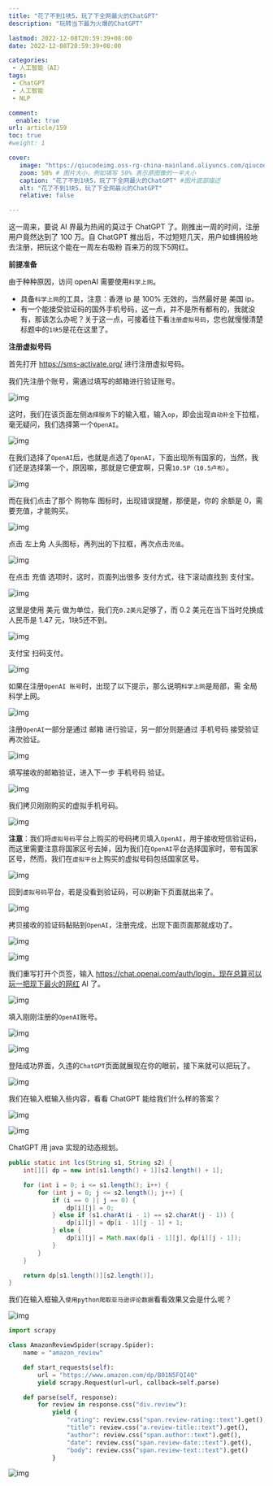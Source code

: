 ```yaml
---
title: "花了不到1块5，玩了下全网最火的ChatGPT"
description: "玩转当下最为火爆的ChatGPT"

lastmod: 2022-12-08T20:59:39+08:00
date: 2022-12-08T20:59:39+08:00

categories:
 - 人工智能（AI）
tags:
 - ChatGPT
 - 人工智能
 - NLP

comment:
  enable: true
url: article/159
toc: true
#weight: 1

cover:
   image: "https://qiucodeimg.oss-rg-china-mainland.aliyuncs.com/qiucode2020/1670508857397.png" #图片路径例如：posts/tech/123/123.png
   zoom: 50% # 图片大小，例如填写 50% 表示原图像的一半大小
   caption: "花了不到1块5，玩了下全网最火的ChatGPT" #图片底部描述
   alt: "花了不到1块5，玩了下全网最火的ChatGPT"
   relative: false

---
```


这一周来，要说 AI 界最为热闹的莫过于 ChatGPT 了。刚推出一周的时间，注册用户竟然达到了 100 万。自 ChatGPT 推出后，不过短短几天，用户如蜂拥般地去注册，把玩这个能在一周左右吸粉 百来万的现下5网红。

<!--more-->

**前提准备**

由于种种原因，访问 openAI 需要使用`科学上网`。

- 具备`科学上网`的工具，注意：香港 ip 是 100% 无效的，当然最好是 美国 ip。
- 有一个能接受验证码的国外手机号码，这一点，并不是所有都有的，我就没有，那该怎么办呢？关于这一点，可接着往下看`注册虚拟号码`，您也就慢慢清楚标题中的`1块5`是花在这里了。

**注册虚拟号码**

首先打开 https://sms-activate.org/ 进行注册虚拟号码。

我们先注册个账号，需通过填写的邮箱进行验证账号。

![img](https://qiucodeimg.oss-rg-china-mainland.aliyuncs.com/qiucode2020/1670508466204.png)

这时，我们在该页面左侧`选择服务`下的输入框，输入`op`，即会出现`自动补全`下拉框，毫无疑问，我们选择第一个`OpenAI`。

![img](https://qiucodeimg.oss-rg-china-mainland.aliyuncs.com/qiucode2020/1670508484920.png)

在我们选择了`OpenAI`后，也就是点选了`OpenAI`，下面出现所有国家的，当然，我们还是选择第一个，原因嘛，那就是它便宜啊，只需`10.5P（10.5卢布）`。

![img](https://qiucodeimg.oss-rg-china-mainland.aliyuncs.com/qiucode2020/1670508504778.png)

而在我们点击了那个 购物车 图标时，出现错误提醒，那便是，你的 余额是 0，需要充值，才能购买。

![img](https://qiucodeimg.oss-rg-china-mainland.aliyuncs.com/qiucode2020/1670508555185.png)

点击 左上角 人头图标，再列出的下拉框，再次点击`充值`。

![img](https://qiucodeimg.oss-rg-china-mainland.aliyuncs.com/qiucode2020/1670508581543.png)

在点击 充值 选项时，这时，页面列出很多 支付方式，往下滚动直找到 支付宝。

![img](https://qiucodeimg.oss-rg-china-mainland.aliyuncs.com/qiucode2020/1670508603417.png)

这里是使用 美元 做为单位，我们充`0.2美元`足够了，而 0.2 美元在当下当时兑换成人民币是 1.47 元，1块5还不到。

![img](https://qiucodeimg.oss-rg-china-mainland.aliyuncs.com/qiucode2020/1670508631526.png)

支付宝 扫码支付。

![img](https://qiucodeimg.oss-rg-china-mainland.aliyuncs.com/qiucode2020/1670508658383.png)

如果在注册`OpenAI 账号`时，出现了以下提示，那么说明`科学上网`是局部，需 全局 科学上网。

![img](https://qiucodeimg.oss-rg-china-mainland.aliyuncs.com/qiucode2020/1670508688523.png)

注册`OpenAI`一部分是通过 邮箱 进行验证，另一部分则是通过 手机号码 接受验证 再次验证。

![img](https://qiucodeimg.oss-rg-china-mainland.aliyuncs.com/qiucode2020/1670508708613.png)

填写接收的邮箱验证，进入下一步 手机号码 验证。

![img](https://qiucodeimg.oss-rg-china-mainland.aliyuncs.com/qiucode2020/1670508737133.png)

我们拷贝刚刚购买的虚拟手机号码。

![img](https://qiucodeimg.oss-rg-china-mainland.aliyuncs.com/qiucode2020/1670508755228.png)

**注意**：我们将`虚拟号码`平台上购买的号码拷贝填入`OpenAI`，用于接收短信验证码，而这里需要注意将国家区号去掉，因为我们在`OpenAI`平台选择国家时，带有国家区号，然而，我们在`虚拟平台`上购买的虚拟号码包括国家区号。

![img](https://qiucodeimg.oss-rg-china-mainland.aliyuncs.com/qiucode2020/1670508782622.png)

回到`虚拟号码`平台，若是没看到验证码，可以刷新下页面就出来了。

![img](https://qiucodeimg.oss-rg-china-mainland.aliyuncs.com/qiucode2020/1670508801465.png)

拷贝接收的验证码黏贴到`OpenAI`，注册完成，出现下面页面那就成功了。

![img](https://qiucodeimg.oss-rg-china-mainland.aliyuncs.com/qiucode2020/1670508839364.png)

![img](https://qiucodeimg.oss-rg-china-mainland.aliyuncs.com/qiucode2020/1670508857397.png)

我们重写打开个页签，输入 https://chat.openai.com/auth/login，现在总算可以玩一把现下最火的网红 AI 了。

![img](https://qiucodeimg.oss-rg-china-mainland.aliyuncs.com/qiucode2020/1670508889884.png)

填入刚刚注册的`OpenAI`账号。

![img](https://qiucodeimg.oss-rg-china-mainland.aliyuncs.com/qiucode2020/1670508919747.png)

![img](https://qiucodeimg.oss-rg-china-mainland.aliyuncs.com/qiucode2020/1670508947553.png)

登陆成功界面，久违的`ChatGPT`页面就展现在你的眼前，接下来就可以把玩了。

![img](https://qiucodeimg.oss-rg-china-mainland.aliyuncs.com/qiucode2020/1670508978905.png)

我们在输入框输入些内容，看看 ChatGPT 能给我们什么样的答案？

![img](https://qiucodeimg.oss-rg-china-mainland.aliyuncs.com/qiucode2020/1670509013273.png)

![img](https://qiucodeimg.oss-rg-china-mainland.aliyuncs.com/qiucode2020/1670509101953.png)

ChatGPT 用 java 实现的动态规划。

```java
public static int lcs(String s1, String s2) {
    int[][] dp = new int[s1.length() + 1][s2.length() + 1];

    for (int i = 0; i <= s1.length(); i++) {
        for (int j = 0; j <= s2.length(); j++) {
            if (i == 0 || j == 0) {
                dp[i][j] = 0;
            } else if (s1.charAt(i - 1) == s2.charAt(j - 1)) {
                dp[i][j] = dp[i - 1][j - 1] + 1;
            } else {
                dp[i][j] = Math.max(dp[i - 1][j], dp[i][j - 1]);
            }
        }
    }

    return dp[s1.length()][s2.length()];
}
```



我们在输入框输入`使用python爬取亚马逊评论数据`看看效果又会是什么呢？

![img](https://qiucodeimg.oss-rg-china-mainland.aliyuncs.com/qiucode2020/1670509126819.png)

```python
import scrapy

class AmazonReviewSpider(scrapy.Spider):
    name = "amazon_review"

    def start_requests(self):
        url = "https://www.amazon.com/dp/B01N5FQI4Q"
        yield scrapy.Request(url=url, callback=self.parse)

    def parse(self, response):
        for review in response.css("div.review"):
            yield {
                "rating": review.css("span.review-rating::text").get(),
                "title": review.css("a.review-title::text").get(),
                "author": review.css("span.author::text").get(),
                "date": review.css("span.review-date::text").get(),
                "body": review.css("span.review-text::text").get()
            }
```



![img](https://qiucodeimg.oss-rg-china-mainland.aliyuncs.com/qiucode2020/1670509143096.png)